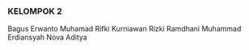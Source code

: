 ### KELOMPOK 2
Bagus Erwanto
Muhamad Rifki Kurniawan
Rizki Ramdhani
Muhammad Erdiansyah
Nova Aditya

